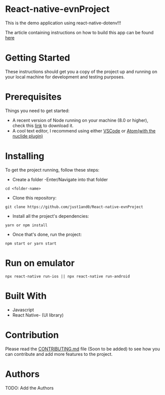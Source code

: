 # React-native-evnProject 
This is the demo application using  react-native-dotenv!!!

The article containing instructions on how to build this app can be found [here](https://medium.com/just1and0/how-to-setup-env-file-in-your-react-native-application-2f760d806e02)

# Getting Started
These instructions should get you a copy of the project up and running on your local machine for development and testing purposes.

# Prerequisites
Things you need to get started:
- A recent version of Node running on your machine (8.0 or higher), check this [link](https://nodejs.org/en/download/) to download it.
- A cool text editor, I recommend using either [VSCode](https://code.visualstudio.com/download) or [Atom(with the nuclide plugin)](https://nuclide.io/docs/editor/setup/)

# Installing
To get the project running, follow these steps:
- Create a folder
-Enter/Navigate into that folder
```
cd <folder-name>
```

- Clone this repository:
```
git clone https://github.com/just1and0/React-native-evnProject
```

- Install all the project's dependencies:
```
yarn or npm install
```
- Once that's done, run the project:
```
npm start or yarn start
```

# Run on emulator
```
npx react-native run-ios || npx react-native run-android
```

# Built With
- Javascript
- React Native- (UI library)

# Contribution
Please read the [CONTRIBUTING.md](#) file (Soon to be added) to see how you can contribute and add more features to the project.

# Authors
TODO: Add the Authors
